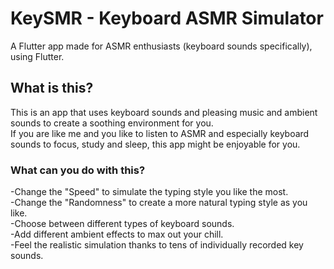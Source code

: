 # KeySMR - Keyboard ASMR Simulator

A Flutter app made for ASMR enthusiasts (keyboard sounds specifically), using Flutter.

## What is this?

This is an app that uses keyboard sounds and pleasing music and ambient sounds to create a soothing environment for you. <br />
If you are like me and you like to listen to ASMR and especially keyboard sounds to focus, study and sleep, this app might be enjoyable for you.

### What can you do with this? 
-Change the "Speed" to simulate the typing style you like the most. <br />
-Change the "Randomness" to create a more natural typing style as you like. <br />
-Choose between different types of keyboard sounds. <br />
-Add different ambient effects to max out your chill. <br />
-Feel the realistic simulation thanks to tens of individually recorded key sounds. <br />
